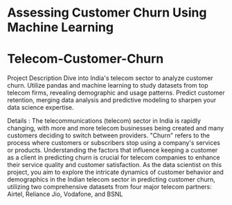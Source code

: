 # Assessing Customer Churn Using Machine Learning
# Telecom-Customer-Churn

Project Description
Dive into India's telecom sector to analyze customer churn. Utilize pandas and machine learning to study datasets from top telecom firms, revealing demographic and usage patterns.
Predict customer retention, merging data analysis and predictive modeling to sharpen your data science expertise.


Details :
The telecommunications (telecom) sector in India is rapidly changing, with more and more telecom businesses being created and many customers deciding to switch between providers. "Churn" refers to the process where customers or subscribers stop using a company's services or products. Understanding the factors that influence keeping a customer as a client in predicting churn is crucial for telecom companies to enhance their service quality and customer satisfaction. As the data scientist on this project, you aim to explore the intricate dynamics of customer behavior and demographics in the Indian telecom sector in predicting customer churn, utilizing two comprehensive datasets from four major telecom partners: Airtel, Reliance Jio, Vodafone, and BSNL
